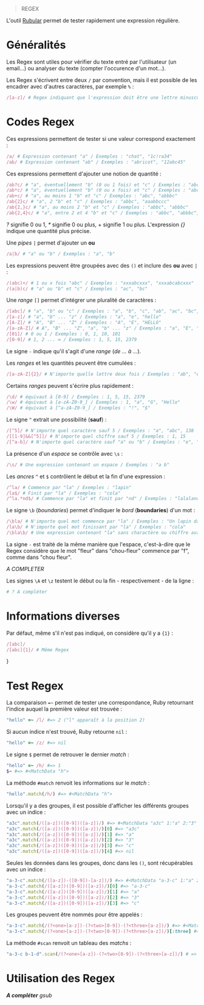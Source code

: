 > REGEX

L'outil [Rubular](http://rubular.com/) permet de tester rapidement une expression régulière.

# Généralités

Les Regex sont utiles pour vérifier du texte entré par l'utilisateur (un email...) ou analyser du texte (compter l'occurence d'un mot...).

Les Regex s'écrivent entre deux `/` par convention, mais il est possible de les encadrer avec d'autres caractères, par exemple `%` :
```ruby
/[a-z]/ # Regex indiquant que l'expression doit être une lettre minuscule entre "a" et "z" pour matcher
```

# Codes Regex

Ces expressions permettent de tester si une valeur correspond exactement :
```ruby
/a/ # Expression contenant "a" / Exemples : "chat", "1c!ra34"
/ab/ # Expression contenant "ab" / Exemples : "abricot", "12abc45"
```

Ces expressions permettent d'ajouter une notion de quantité :
```ruby
/ab?c/ # "a", éventuellement "b" (0 ou 1 fois) et "c" / Exemples : "abc", "ac"
/ab*c/ # "a", éventuellement "b" (0 ou x fois) et "c" / Exemples : "abc", "ac", "abbbc"
/ab+c/ # "a", au moins 1 "b" et "c" / Exemples : "abc", "abbbc"
/ab{2}c/ # "a", 2 "b" et "c" / Exemples : "abbc", "aaabbccc"
/ab{2,}c/ # "a", au moins 2 "b" et "c" / Exemples : "abbc", "abbbc"
/ab{2,4}c/ # "a", entre 2 et 4 "b" et "c" / Exemples : "abbc", "abbbc", "abbbbc"
```
*?* signifie 0 ou 1, *\** signifie 0 ou plus, *+* signifie 1 ou plus.
L'expression *{}* indique une quantité plus précise.

Une *pipes* `|` permet d'ajouter un **ou**
```ruby
/a|b/ # "a" ou "b" / Exemples : "a", "b"
```

Les expressions peuvent être groupées avec des `()` et inclure des **ou** avec `|` :
```ruby
/(abc)+/ # 1 ou x fois "abc" / Exemples : "xxxabcxxx", "xxxabcabcxxx"
/(a|b)c/ # "a" ou "b" et "c" / Exemples : "ac", "bc"
```

Une *range* `[]` permet d'intégrer une pluralité de caractères :
```ruby
/[abc]/ # "a", "b" ou "c" / Exemples : "a", "b", "c", "ab", "ac", "bc", "abc"
/[a-z]/ # "a", "b" ... "z" / Exemples : "a", "e", "hello"
/[A-Z]/ # "A", "B" ... "Z" / Exemples : "A", "E", "HELLO"
/[a-zA-Z]/ # A", "B" ... "Z", "a", "b" ... "z" / Exemples : "a", "E", "HeLLo"
/[01]/ # 0 ou 1 / Exemples : 0, 1, 10, 101
/[0-9]/ # 1, 2 ... ∞ / Exemples : 1, 5, 15, 2379
```
Le signe `-` indique qu'il s'agit d'une *range* (*de ... à ...*).

Les *ranges* et les quantités peuvent être cumulées :
```ruby
/[a-zA-Z]{2}/ # N'importe quelle lettre deux fois / Exemples : "ab", "eZ"
 ```

Certains *ranges* peuvent s'écrire plus rapidement :
```ruby
/\d/ # équivaut à [0-9] / Exemples : 1, 5, 15, 2379
/\w/ # équivaut à [a-zA-Z0-9_] / Exemples : 1, "a", "G", "Hello"
/\W/ # équivaut à [^a-zA-Z0-9_] / Exemples : "!", "$"
```

Le signe `^` extrait une possibilité (**sauf**) :
```ruby
/[^5]/ # N'importe quel caractère sauf 5 / Exemples : "a", "abc", 138
/[[1-9]&&[^5]]/ # N'importe quel chiffre sauf 5 / Exemples : 1, 15
/[^a-b]/ # N'importe quel caractère sauf "a" ou "b" / Exemples : "e", "ij", 12
 ```

La présence d'un *espace* se contrôle avec `\s` :
```ruby
/\s/ # Une expression contenant un espace / Exemples : "a b"
 ```

Les *ancres* `^` et `$` contrôlent le début et la fin d'une expression :
```ruby
/^la/ # Commence par "la" / Exemples : "lapin"
/la$/ # Finit par "la" / Exemples : "cola"
/^la.*nd$/ # Commence par "la" et finit par "nd" / Exemples : "lalaland"
 ```

Le signe `\b` (*boundaries*) permet d'indiquer le *bord* (**boundaries**) d'un mot :
```ruby
/\bla/ # N'importe quel mot commence par "la" / Exemples : "Un lapin dans un chapeau"
/la\b/ # N'importe quel mot finissant par "la" / Exemples : "cola"
/\bla\b/ # Une expression contenant "la" sans charactère ou chiffre avant ou après / Exemples : "à la plage", "la-la-land"
 ```
La signe `-` est traité de la même manière que l'espace, c'est-à-dire que le Regex considère que le mot "fleur" dans "chou-fleur" commence par "f", comme dans "chou fleur".

*A COMPLETER*

Les signes `\A` et `\z` testent le début ou la fin - respectivement - de la ligne :
```ruby
# ? A compléter
 ```


# Informations diverses

Par défaut, même s'il n'est pas indiqué, on considère qu'il y a `{1}` :
```ruby
/[abc]/
/[abc]{1}/ # Même Regex
 ```
}

# Test Regex

La comparaison `=~` permet de tester une correspondance, Ruby retournant l'indice auquel la première valeur est trouvée :
```ruby
"hello" =~ /l/ #=> 2 ("l" apparaît à la position 2)
 ```

Si aucun indice n'est trouvé, Ruby retourne `nil` :
```ruby
"hello" =~ /z/ #=> nil
 ```

Le signe `$` permet de retrouver le dernier *match* :
```ruby
"hello" =~ /h/ #=> 1
$~ #=> #<MatchData "h">
 ```

La méthode `#match` renvoit les informations sur le *match* :
```ruby
"hello".match(/h/) #=> #<MatchData "h">
 ```
Lorsqu'il y a des groupes, il est possible d'afficher les différents groupes avec un indice :
```ruby
"a3c".match(/([a-z])([0-9])([a-z])/) #=> #<MatchData "a3c" 1:"a" 2:"3" 3:"c">
"a3c".match(/([a-z])([0-9])([a-z])/)[0] #=> "a3c"
"a3c".match(/([a-z])([0-9])([a-z])/)[1] #=> "a"
"a3c".match(/([a-z])([0-9])([a-z])/)[2] #=> "3"
"a3c".match(/([a-z])([0-9])([a-z])/)[3] #=> "c"
"a3c".match(/([a-z])([0-9])([a-z])/)[4] #=> nil
 ```

Seules les données dans les groupes, donc dans les `()`, sont récupérables avec un indice :
```ruby
"a-3-c".match(/([a-z])-([0-9])-[a-z])/) #=> #<MatchData "a-3-c" 1:"a" 2:"3" 3:"c">
"a-3-c".match(/([a-z])([0-9])([a-z])/)[0] #=> "a-3-c"
"a-3-c".match(/([a-z])([0-9])([a-z])/)[1] #=> "a"
"a-3-c".match(/([a-z])([0-9])([a-z])/)[2] #=> "3"
"a-3-c".match(/([a-z])([0-9])([a-z])/)[3] #=> "c"
 ```

Les groupes peuvent être nommés pour être appelés :
```ruby
"a-3-c".match(/(?<one>[a-z])-(?<two>[0-9])-(?<three>[a-z])/) #=> #<MatchData "a-3-c" one:"a" two:"3" three:"c">
"a-3-c".match(/(?<one>[a-z])-(?<two>[0-9])-(?<three>[a-z])/)[:three] #=> "c"
 ```

La méthode `#scan` renvoit un tableau des *matchs* :
```ruby
"a-3-c b-1-d".scan(/(?<one>[a-z])-(?<two>[0-9])-(?<three>[a-z])/) # => [["a", "3", "c"], ["b", "1", "d"]]
 ```

# Utilisation des Regex

***A compléter***
*gsub*


